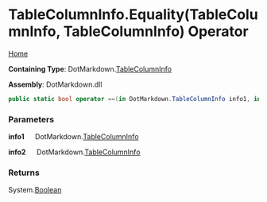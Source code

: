 # TableColumnInfo\.Equality\(TableColumnInfo, TableColumnInfo\) Operator

[Home](../../../README.md)

**Containing Type**: DotMarkdown\.[TableColumnInfo](../README.md)

**Assembly**: DotMarkdown\.dll

```csharp
public static bool operator ==(in DotMarkdown.TableColumnInfo info1, in DotMarkdown.TableColumnInfo info2)
```

### Parameters

**info1** &emsp; DotMarkdown\.[TableColumnInfo](../README.md)

**info2** &emsp; DotMarkdown\.[TableColumnInfo](../README.md)

### Returns

System\.[Boolean](https://docs.microsoft.com/en-us/dotnet/api/system.boolean)

